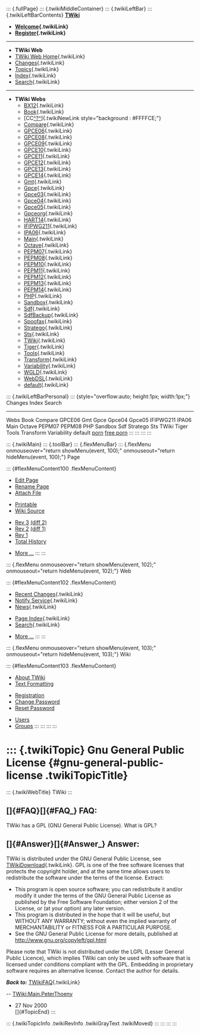 ::: {.fullPage}
::: {.twikiMiddleContainer}
::: {.twikiLeftBar}
::: {.twikiLeftBarContents}
**[TWiki](http://TWiki.org/)**

-   **[Welcome](WelcomeGuest){.twikiLink}**
-   **[Register](TWikiRegistration){.twikiLink}**

------------------------------------------------------------------------

-   **TWiki Web**
-   [TWiki Web Home](WebHome){.twikiLink}
-   [Changes](WebChanges){.twikiLink}
-   [Topics](WebTopicList){.twikiLink}
-   [Index](WebIndex){.twikiLink}
-   [Search](WebSearch){.twikiLink}

------------------------------------------------------------------------

-   **TWiki Webs**
    -   [BX12](../BX12/WebHome){.twikiLink}
    -   [Book](../Book/WebHome){.twikiLink}
    -   [CC[^?^](http://www.program-transformation.org/edit/CC/WebHome?topicparent=TWiki.GnuGeneralPublicLicense)]{.twikiNewLink
        style="background : #FFFFCE;"}
    -   [Compare](../Compare/WebHome){.twikiLink}
    -   [GPCE06](../GPCE06/WebHome){.twikiLink}
    -   [GPCE08](../GPCE08/WebHome){.twikiLink}
    -   [GPCE09](../GPCE09/WebHome){.twikiLink}
    -   [GPCE10](../GPCE10/WebHome){.twikiLink}
    -   [GPCE11](../GPCE11/WebHome){.twikiLink}
    -   [GPCE12](../GPCE12/WebHome){.twikiLink}
    -   [GPCE13](../GPCE13/WebHome){.twikiLink}
    -   [GPCE14](../GPCE14/WebHome){.twikiLink}
    -   [Gmt](../Gmt/WebHome){.twikiLink}
    -   [Gpce](../Gpce/WebHome){.twikiLink}
    -   [Gpce03](http://www.program-transformation.org/Gpce03/WebHome){.twikiLink}
    -   [Gpce04](../Gpce04/WebHome){.twikiLink}
    -   [Gpce05](../Gpce05/WebHome){.twikiLink}
    -   [Gpceorg](../Gpceorg/WebHome){.twikiLink}
    -   [HART14](../HART14/WebHome){.twikiLink}
    -   [IFIPWG211](http://www.program-transformation.org/IFIPWG211/WebHome){.twikiLink}
    -   [IPA06](../IPA06/WebHome){.twikiLink}
    -   [Main](../Main/WebHome){.twikiLink}
    -   [Octave](../Octave/WebHome){.twikiLink}
    -   [PEPM07](../PEPM07/WebHome){.twikiLink}
    -   [PEPM08](../PEPM08/WebHome){.twikiLink}
    -   [PEPM10](../PEPM10/WebHome){.twikiLink}
    -   [PEPM11](../PEPM11/WebHome){.twikiLink}
    -   [PEPM12](../PEPM12/WebHome){.twikiLink}
    -   [PEPM13](../PEPM13/WebHome){.twikiLink}
    -   [PEPM14](../PEPM14/WebHome){.twikiLink}
    -   [PHP](../PHP/WebHome){.twikiLink}
    -   [Sandbox](../Sandbox/WebHome){.twikiLink}
    -   [Sdf](../Sdf/WebHome){.twikiLink}
    -   [SdfBackup](../SdfBackup/WebHome){.twikiLink}
    -   [Spoofax](../Spoofax/WebHome){.twikiLink}
    -   [Stratego](../Stratego/WebHome){.twikiLink}
    -   [Sts](../Sts/WebHome){.twikiLink}
    -   [TWiki](WebHome){.twikiLink}
    -   [Tiger](../Tiger/WebHome){.twikiLink}
    -   [Tools](../Tools/WebHome){.twikiLink}
    -   [Transform](../Transform/WebHome){.twikiLink}
    -   [Variability](../Variability/WebHome){.twikiLink}
    -   [WGLD](../WGLD/WebHome){.twikiLink}
    -   [WebDSL](../WebDSL/WebHome){.twikiLink}
    -   [default](DefaultWebHome){.twikiLink}

::: {.twikiLeftBarPersonal}
::: {style="overflow:auto; height:1px; width:1px;"}
Changes Index Search

------------------------------------------------------------------------

Webs Book Compare GPCE06 Gmt Gpce Gpce04 Gpce05 IFIPWG211 IPA06 Main
Octave PEPM07 PEPM08 PHP Sandbox Sdf Stratego Sts TWiki Tiger Tools
Transform Variability default
[porn](http://www.estrategiavirtual.com/adult/) [free
porn](http://www.estrategiavirtual.com/free/)
:::
:::
:::
:::

::: {.twikiMain}
::: {.toolBar}
::: {.flexMenuBar}
::: {.flexMenu onmouseover="return showMenu(event, 100);" onmouseout="return hideMenu(event, 100);"}
Page

::: {#flexMenuContent100 .flexMenuContent}
-   [Edit
    Page](http://www.program-transformation.org/edit/TWiki/GnuGeneralPublicLicense?t=1536827300)
-   [Rename
    Page](http://www.program-transformation.org/rename/TWiki/GnuGeneralPublicLicense)
-   [Attach
    File](http://www.program-transformation.org/attach/TWiki/GnuGeneralPublicLicense)

<!-- -->

-   [Printable](http://www.program-transformation.org/view/TWiki/GnuGeneralPublicLicense?skin=print.pattern)
-   [Wiki
    Source](http://www.program-transformation.org/view/TWiki/GnuGeneralPublicLicense?skin=text&raw=on&contenttype=text/plain)

<!-- -->

-   [Rev
    3](http://www.program-transformation.org/view/TWiki/GnuGeneralPublicLicense?rev=1.3)
    [(diff 2)](http://www.program-transformation.org/rdiff/TWiki/GnuGeneralPublicLicense?rev1=1.3&rev2=1.2)
-   [Rev
    2](http://www.program-transformation.org/view/TWiki/GnuGeneralPublicLicense?rev=1.2)
    [(diff 1)](http://www.program-transformation.org/rdiff/TWiki/GnuGeneralPublicLicense?rev1=1.2&rev2=1.1)
-   [Rev
    1](http://www.program-transformation.org/view/TWiki/GnuGeneralPublicLicense?rev=1.1)
-   [Total
    History](http://www.program-transformation.org/rdiff/TWiki/GnuGeneralPublicLicense)

<!-- -->

-   [More
    \...](http://www.program-transformation.org/oops/TWiki/GnuGeneralPublicLicense?template=oopsmore&param1=1.3&param2=1.3)
:::
:::

::: {.flexMenu onmouseover="return showMenu(event, 102);" onmouseout="return hideMenu(event, 102);"}
Web

::: {#flexMenuContent102 .flexMenuContent}
-   [Recent Changes](WebChanges){.twikiLink}
-   [Notify Service](WebNotify){.twikiLink}
-   [News](WebNews){.twikiLink}

<!-- -->

-   [Page Index](WebIndex){.twikiLink}
-   [Search](WebSearch){.twikiLink}

<!-- -->

-   [More
    \...](http://www.program-transformation.org/oops/TWiki/GnuGeneralPublicLicense?template=oopsmore&param1=1.3&param2=1.3)
:::
:::

::: {.flexMenu onmouseover="return showMenu(event, 103);" onmouseout="return hideMenu(event, 103);"}
Wiki

::: {#flexMenuContent103 .flexMenuContent}
-   [About
    TWiki](http://www.program-transformation.org/view/TWiki/WebHome)
-   [Text
    Formatting](http://www.program-transformation.org/view/TWiki/TextFormattingRules)

<!-- -->

-   [Registration](http://www.program-transformation.org/view/TWiki/TWikiRegistration)
-   [Change
    Password](http://www.program-transformation.org/view/TWiki/ChangePassword)
-   [Reset
    Password](http://www.program-transformation.org/view/TWiki/ResetPassword)

<!-- -->

-   [Users](http://www.program-transformation.org/view/Main/TWikiUsers)
-   [Groups](http://www.program-transformation.org/view/Main/TWikiGroups)
:::
:::
:::
:::

::: {.twikiTopic}
Gnu General Public License {#gnu-general-public-license .twikiTopicTitle}
==========================

::: {.twikiWebTitle}
TWiki
:::

[]{#FAQ}[]{#FAQ_} FAQ:
----------------------

TWiki has a GPL (GNU General Public License). What is GPL?

[]{#Answer}[]{#Answer_} Answer:
-------------------------------

TWiki is distributed under the GNU General Public License, see
[TWikiDownload](TWikiDownload){.twikiLink}. GPL is one of the free
software licenses that protects the copyright holder, and at the same
time allows users to redistribute the software under the terms of the
license. Extract:

-   This program is open source software; you can redistribute it and/or
    modify it under the terms of the GNU General Public License as
    published by the Free Software Foundation; either version 2 of the
    License, or (at your option) any later version.
-   This program is distributed in the hope that it will be useful, but
    WITHOUT ANY WARRANTY; without even the implied warranty of
    MERCHANTABILITY or FITNESS FOR A PARTICULAR PURPOSE.
-   See the GNU General Public License for more details, published at
    <http://www.gnu.org/copyleft/gpl.html>

Please note that TWiki is not distributed under the LGPL (Lesser General
Public Licence), which implies TWiki can only be used with software that
is licensed under conditions compliant with the GPL. Embedding in
proprietary software requires an alternative license. Contact the author
for details.

***Back to:*** [TWikiFAQ](TWikiFAQ){.twikiLink}

\--
[TWiki:Main.PeterThoeny](http://twiki.org/cgi-bin/view/Main.PeterThoeny "'Main.PeterThoeny' on TWiki.org")
- 27 Nov 2000\
[]{#TopicEnd}
:::

::: {.twikiTopicInfo .twikiRevInfo .twikiGrayText .twikiMoved}
:::
:::
:::
:::
